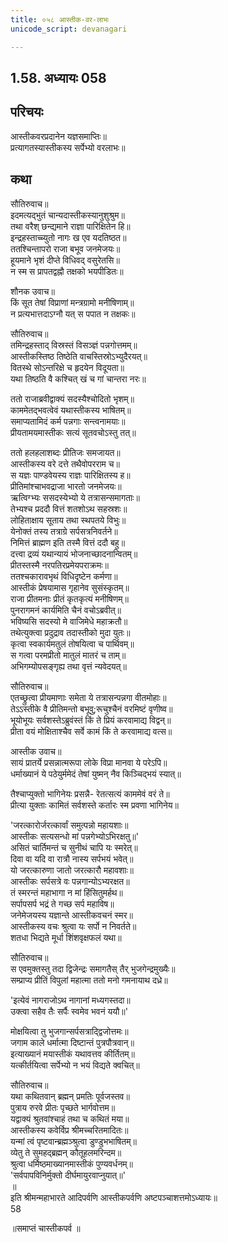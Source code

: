 ```yaml
---
title: ०५८ आस्तीक-वर-लाभः
unicode_script: devanagari

---
```

## 1.58. अध्यायः 058

## परिचयः

आस्तीकवरप्रदानेन यज्ञसमाप्तिः॥  
प्रत्यागतस्यास्तीकस्य सर्पेभ्यो वरलाभः॥  

## कथा

सौतिरुवाच॥  
इदमत्यद्भुतं चान्यदास्तीकस्यानुशुश्रुम॥  
तथा वरैश् छन्द्यमाने राज्ञा पारिक्षितेन हि॥  
इन्द्रहस्ताच्च्युतो नागः ख एव यदतिष्ठत॥  
ततश्चिन्तापरो राजा बभूव जनमेजयः॥  
हूयमाने भृशं दीप्ते विधिवद् वसुरेतसि॥  
न स्म स प्रापतद्वह्नौ तक्षको भयपीडितः॥  

शौनक उवाच॥  
किं सूत तेषां विप्राणां मन्त्रग्रामो मनीषिणाम्॥  
न प्रत्यभात्तदाऽग्नौ यत् स पपात न तक्षकः॥  

सौतिरुवाच॥  
तमिन्द्रहस्ताद् विस्रस्तं विसञ्ज्ञं पन्नगोत्तमम्॥  
आस्तीकस्तिष्ठ तिष्ठेति वाचस्तिस्रोऽभ्युदैरयत्॥  
वितस्थे सोऽन्तरिक्षे च हृदयेन विदूयता॥  
यथा तिष्ठति वै कश्चित् खं च गां चान्तरा नरः॥  

ततो राजाब्रवीद्वाक्यं सदस्यैश्चोदितो भृशम्॥  
काममेतद्भवत्वेवं यथास्तीकस्य भाषितम्॥  
समाप्यतामिदं कर्म पन्नगाः सन्त्वनामयाः॥  
प्रीयतामयमास्तीकः सत्यं सूतवचोऽस्तु तत्॥  

ततो हलहलाशब्दः प्रीतिजः समजायत॥  
आस्तीकस्य वरे दत्ते तथैवोपरराम च॥  
स यज्ञः पाण्डवेयस्य राज्ञः पारिक्षितस्य ह॥  
प्रीतिमांश्चाभवद्राजा भारतो जनमेजयः॥  
ऋत्विग्भ्यः ससदस्येभ्यो ये तत्रासन्समागताः॥  
तेभ्यश्च प्रददौ वित्तं शतशोऽथ सहस्रशः॥  
लोहिताक्षाय सूताय तथा स्थपतये विभुः॥  
येनोक्तं तस्य तत्राग्रे सर्पसत्रनिवर्तने॥  
निमित्तं ब्राह्मण इति तस्मै वित्तं ददौ बहु॥  
दत्त्वा द्रव्यं यथान्यायं भोजनाच्छादनान्वितम्॥  
प्रीतस्तस्मै नरपतिरप्रमेयपराक्रमः॥  
ततश्चकारावभृथं विधिदृष्टेन कर्मणा॥  
आस्तीकं प्रेषयामास गृहानेव सुसंस्कृतम्॥  
राजा प्रीतमनाः प्रीतं कृतकृत्यं मनीषिणम्॥  
पुनरागमनं कार्यमिति चैनं वचोऽब्रवीत्॥  
भविष्यसि सदस्यो मे वाजिमेधे महाक्रतौ॥  
तथेत्युक्त्वा प्रदुद्राव तदास्तीको मुदा युतः॥  
कृत्वा स्वकार्यमतुलं तोषयित्वा च पार्थिवम्॥  
स गत्वा परमप्रीतो मातुलं मातरं च ताम्॥  
अभिगम्योपसङ्गृह्य तथा वृत्तं न्यवेदयत्॥  

सौतिरुवाच॥  
एतच्छ्रुत्वा प्रीयमाणाः समेता ये तत्रासन्पन्नगा वीतमोहाः॥  
तेऽऽस्तीके वै प्रीतिमन्तो बभूवु;रूचुश्चैनं वरमिष्टं वृणीष्व॥  
भूयोभूयः सर्वशस्तेऽब्रुवंस्तं किं ते प्रियं करवामाद्य विद्वन्॥  
प्रीता वयं मोक्षिताश्चैव सर्वे कामं किं ते करवामाद्य वत्स॥  

आस्तीक उवाच॥  
सायं प्रातर्ये प्रसन्नात्मरूपा लोके विप्रा मानवा ये परेऽपि॥  
धर्माख्यानं ये पठेयुर्ममेदं तेषां युष्मन् नैव किञ्चिद्भयं स्यात्॥  

तैश्चाप्युक्तो भागिनेयः प्रसन्नै\- रेतत्सत्यं काममेवं वरं ते॥  
प्रीत्या युक्ताः कामितं सर्वशस्ते कर्तारः स्म प्रवणा भागिनेय॥  

'जरत्कारोर्जरत्कार्वां समुत्पन्नो महायशाः॥  
आस्तीकः सत्यसन्धो मां पन्नगेभ्योऽभिरक्षतु॥'  
असितं चार्तिमन्तं च सुनीथं चापि यः स्मरेत्॥  
दिवा वा यदि वा रात्रौ नास्य सर्पभयं भवेत्॥  
यो जरत्कारुणा जातो जरत्कारौ महावशाः॥  
आस्तीकः सर्पसत्रे वः पन्नगान्योऽभ्यरक्षत॥  
तं स्मरन्तं महाभागा न मां हिंसितुमर्हथ॥  
सर्पापसर्प भद्रं ते गच्छ सर्प महाविष॥  
जनेमेजयस्य यज्ञान्ते आस्तीकवचनं स्मर॥  
आस्तीकस्य वचः श्रुत्वा यः सर्पो न निवर्तते॥  
शतधा भिद्यते मूर्धा शिंशवृक्षफलं यथा॥  

सौतिरुवाच॥  
स एवमुक्तस्तु तदा द्विजेन्द्रः समागतैस् तैर् भुजगेन्द्रमुख्यैः॥  
सम्प्राप्य प्रीतिं विपुलां महात्मा ततो मनो गमनायाथ दध्रे॥  

'इत्येवं नागराजोऽथ नागानां मध्यगस्तदा॥  
उक्त्वा सहैव तैः सर्पैः स्वमेव भवनं ययौ॥'  

मोक्षयित्वा तु भुजगान्सर्पसत्राद्द्विजोत्तमः॥  
जगाम काले धर्मात्मा दिष्टान्तं पुत्रपौत्रवान्॥  
इत्याख्यानं मयास्तीकं यथावत्तव कीर्तितम्॥  
यत्कीर्तयित्वा सर्पेभ्यो न भयं विद्यते क्वचित्॥  

सौतिरुवाच॥  
यथा कथितवान् ब्रह्मन् प्रमतिः पूर्वजस्तव॥  
पुत्राय रुरवे प्रीतः पृच्छते भार्गवोत्तम॥  
यद्वाक्यं श्रुतवांश्चाहं तथा च कथितं मया॥  
आस्तीकस्य कवेर्विप्र श्रीमच्चरितमादितः॥  
यन्मां त्वं पृष्टवान्ब्रह्मञ्श्रुत्वा डुण्डुभभाषितम्॥  
व्येतु ते सुमहद्ब्रह्मन् कौतूहलमरिन्दम॥  
श्रुत्वा धर्मिष्ठमाख्यानमास्तीकं पुण्यवर्धनम्॥  
'सर्वपापविनिर्मुक्तो दीर्घमायुरवाप्नुयात्॥'  
॥  
इति श्रीमन्महाभारते आदिपर्वणि आस्तीकपर्वणि अष्टपञ्चाशत्तमोऽध्यायः॥  
58  

॥समाप्तं चास्तीकपर्व ॥  